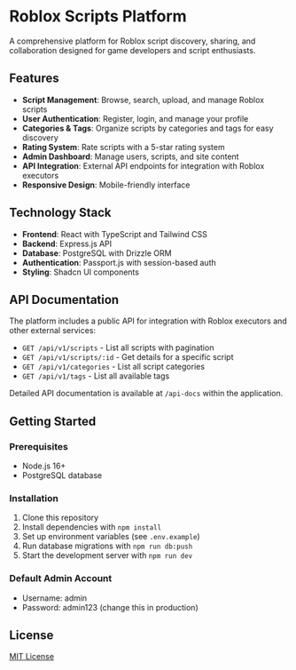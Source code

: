 # Roblox Scripts Platform

A comprehensive platform for Roblox script discovery, sharing, and collaboration designed for game developers and script enthusiasts.

## Features

- **Script Management**: Browse, search, upload, and manage Roblox scripts
- **User Authentication**: Register, login, and manage your profile
- **Categories & Tags**: Organize scripts by categories and tags for easy discovery
- **Rating System**: Rate scripts with a 5-star rating system
- **Admin Dashboard**: Manage users, scripts, and site content
- **API Integration**: External API endpoints for integration with Roblox executors
- **Responsive Design**: Mobile-friendly interface

## Technology Stack

- **Frontend**: React with TypeScript and Tailwind CSS
- **Backend**: Express.js API
- **Database**: PostgreSQL with Drizzle ORM
- **Authentication**: Passport.js with session-based auth
- **Styling**: Shadcn UI components

## API Documentation

The platform includes a public API for integration with Roblox executors and other external services:

- `GET /api/v1/scripts` - List all scripts with pagination
- `GET /api/v1/scripts/:id` - Get details for a specific script
- `GET /api/v1/categories` - List all script categories
- `GET /api/v1/tags` - List all available tags

Detailed API documentation is available at `/api-docs` within the application.

## Getting Started

### Prerequisites

- Node.js 16+
- PostgreSQL database

### Installation

1. Clone this repository
2. Install dependencies with `npm install`
3. Set up environment variables (see `.env.example`)
4. Run database migrations with `npm run db:push`
5. Start the development server with `npm run dev`

### Default Admin Account

- Username: admin
- Password: admin123 (change this in production)

## License

[MIT License](LICENSE)